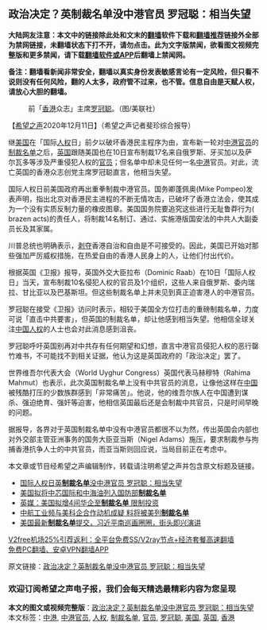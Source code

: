  <h2>政治决定？英制裁名单没中港官员 罗冠聪：相当失望</h2> <p class="notice"><b>大陆网友注意：本文中的链接除此处和文末的<a href="https://github.com/bannedbook/fanqiang" >翻墙</a>软件下载和<a href="https://github.com/killgcd/justmysocks/blob/master/README.md">翻墙推荐</a>链接外全部为禁网链接，未翻墙状态下打不开，请勿点击。此为文字版禁闻，欲看图文视频完整版和更多禁闻，请下载<a href="https://github.com/bannedbook/fanqiang">翻墙软件或APP</a>后翻墙上禁闻网。</p><p>备注：翻墙看新闻非常安全，翻墙以真实身份发表敏感言论有一定风险，但只看不说则没有任何风险，翻的人太多，政府管不过来，也不管。信息自由是天赋人权，请放心大胆的翻墙。</b></p>  <div class="entry"> <figure><figcaption>前「<a href="https://www.bannedbook.org/bnews/tag/%e9%a6%99%e6%b8%af/" class="st_tag internal_tag" rel="tag" title="标签 香港 下的日志">香港</a>众志」主席<a href="https://www.bannedbook.org/bnews/tag/%e7%bd%97%e5%86%a0%e8%81%aa/" class="st_tag internal_tag" rel="tag" title="标签 罗冠聪 下的日志">罗冠聪</a>。（图/美联社）</figcaption></figure> <p>【<span class='wp_keywordlink_affiliate'><a href="https://www.soundofhope.org" title="希望之声" target="_blank">希望之声</a></span>2020年12月11日】（希望之声记者斐珍综合报导）</p> <p>继<a href="https://www.bannedbook.org/bnews/tag/%e7%be%8e%e5%9b%bd/" class="st_tag internal_tag" rel="tag" title="标签 美国 下的日志">美国</a>在「国际<a href="https://www.bannedbook.org/bnews/tag/%e4%ba%ba%e6%9d%83/" class="st_tag internal_tag" rel="tag" title="标签 人权 下的日志">人权</a>日」前夕以破坏香港民主程序为由，宣布新一轮对<a href="https://www.bannedbook.org/bnews/tag/%e4%b8%ad%e6%b8%af%e5%ae%98%e5%91%98/" class="st_tag internal_tag" rel="tag" title="标签 中港官员 下的日志">中港官员</a>的<a href="https://www.bannedbook.org/bnews/tag/%E5%88%B6%E8%A3%81%E5%90%8D%E5%8D%95/" class="st_tag internal_tag" rel="tag" title="标签 制裁名单 下的日志">制裁名单</a>之后，<a href="https://www.bannedbook.org/bnews/tag/%e8%8b%b1%e5%9b%bd/" class="st_tag internal_tag" rel="tag" title="标签 英国 下的日志">英国</a>跟随美国也在10日宣布制裁17名来自俄罗斯、牙买加以及萨尔瓦多等涉及严重侵犯人权的<a href="https://www.bannedbook.org/bnews/tag/%E5%AE%98%E5%91%98/" class="st_tag internal_tag" rel="tag" title="标签 官员 下的日志">官员</a>；但名单中却未见任何一名<a href="https://www.bannedbook.org/bnews/tag/%E4%B8%AD%E6%B8%AF/" class="st_tag internal_tag" rel="tag" title="标签 中港 下的日志">中港</a>官员。对此，流亡英国的香港众志创党主席罗冠聪直言，他相当失望。</p> <p>国际人权日前美国政府再出重拳制裁中港官员。国务卿蓬佩奥(Mike Pompeo)发表声明，指出北京对香港民主进程的不断无情攻击，已破坏了香港立法会，使其成为一个没有实质反制力量的橡皮图章。美国国务院要追究这些进行无耻鲁莽行为( brazen acts)的责任人，将制裁14名制订、通过、实施港版国安法的中共人大副委员长及其家属。</p> <p>川普总统也明确表示，<span class='wp_keywordlink'><a href="https://www.bannedbook.org/forum2/topic21.html" title="《剥夺》 黄建民 著" target="_blank">剥夺</a></span>香港自治和自由是不可接受的。因此，美国已开始对那些强加严厉威权措施，在热爱自由的香港人民身上的人，让他们付出代价。</p>  <p>根据英国《卫报》报导，英国外交大臣拉布（Dominic Raab）在10日「国际人权日」当天，宣布制裁10名侵犯人权的官员及1个组织，这些人来自俄罗斯、委内瑞拉、甘比亚以及巴基斯坦。但这些制裁名单上并未见到真正迫害港人的中港官员。</p> <p>罗冠聪在接受《卫报》访问时表示，相较于美国全方位打击的重磅制裁名单，力度可说「直击中共要害」，但英国的制裁名单，却让他感到相当失望。他相信全球关注<span class='wp_keywordlink'><a href="https://www.bannedbook.org/forum20/" title="中国人权论坛" target="_blank">中国人权</a></span>的人士也会对此消息感到沮丧。</p> <p>罗冠聪呼吁英国别再对中共存有任何期望和幻想，直言中港官员侵犯人权的恶行罄竹难书，不可能找不到相关证据，他认为这是英国政府的「政治决定」罢了。</p> <p>世界维吾尔代表大会（World Uyghur Congress）英国代表马赫穆特（Rahima Mahmut）也表示，此次英国制裁名单上没有中共官员的消息，让像他这样在<span class='wp_keywordlink_affiliate'><a href="https://www.bannedbook.org/" title="中国" target="_blank">中国</a></span>被残酷打压的少数族群感到「非常痛苦」。他说，他的维吾尔族人在中国遭到谋杀、强迫绝育、强奸等迫害，他相信英国最后还是会制裁中共官员，只是时间早晚的问题。</p>  <p>据报导，各界对于英国制裁名单中没有中港官员都很不以为然，传出英国会内部也对外交部主管亚洲事务的国务大臣亚当斯（Nigel Adams）施压，要求制裁参与拘捕香港抗争人士的中共官员，而亚当斯则回应说，当局目前正在考虑中。</p> <p>本文章或节目经希望之声编辑制作，转载请注明希望之声并包含原文标题及链接。</p> <ul class='op-related-articles' title='相关阅读'> <li><a href='https://www.bannedbook.org/bnews/worldnews/20201212/1446210.html' target='_blank'>国际人权日英<b>制裁名单</b>没中港官员 罗冠聪：相当失望</a></li> <li><a href='https://www.bannedbook.org/bnews/comments/20201201/1439824.html' target='_blank'>美国拟将中芯国际和中海油列入国防部<b>制裁名单</b></a></li> <li><a href='https://www.bannedbook.org/bnews/cnnews/20201121/1434582.html' target='_blank'>英媒：美国拟增4间华企至<b>制裁名单</b> 限制投资</a></li> <li><a href='https://www.bannedbook.org/bnews/headline/20201015/1414445.html' target='_blank'>中航工业频与美科企合作动机成疑 料将被美列<b>制裁名单</b></a></li> <li><a href='https://www.bannedbook.org/bnews/bannedvideo/20201013/1413098.html' target='_blank'>美国最新<b>制裁名单</b>提交，习近平南巡画圈圈，街头即兴演讲</a></li> </ul> <p class="texttj"> <a href="https://github.com/bannedbook/fanqiang/wiki/V2ray%E6%9C%BA%E5%9C%BA" target="_blank">V2free机场25%引荐返利：全平台免费SS/V2ray节点+经济套餐高速翻墙</a><br/> <a href="https://github.com/bannedbook/fanqiang/wiki/%E7%A6%81%E9%97%BB%E7%BD%91%E5%AE%89%E5%8D%93%E7%BF%BB%E5%A2%99%E6%96%B0%E9%97%BBAPP" target="_blank">免费PC翻墙、安卓VPN翻墙APP</a></p><p>原文链接：<a class="src_link"  href="https://www.soundofhope.org/post/452770" target="_blank">政治决定？英制裁名单没中港官员 罗冠聪：相当失望</a></p> <h3>欢迎订阅希望之声电子报，我们会每天精选最精彩内容为您呈现</h3> </p> <a name='sharetosocial'></a>       <div><b>本文的图文或视频完整版</b>：<a href='https://www.bannedbook.org/bnews/comments/20201212/1446293.html'>政治决定？英制裁名单没中港官员 罗冠聪：相当失望</a></div>  </div><!--END ENTRY--> <div class="postfooter"> <div>本文标签：<a href="https://www.bannedbook.org/bnews/tag/%E4%B8%AD%E6%B8%AF/" rel="tag">中港</a>, <a href="https://www.bannedbook.org/bnews/tag/%e4%b8%ad%e6%b8%af%e5%ae%98%e5%91%98/" rel="tag">中港官员</a>, <a href="https://www.bannedbook.org/bnews/tag/%e4%ba%ba%e6%9d%83/" rel="tag">人权</a>, <a href="https://www.bannedbook.org/bnews/tag/%E5%88%B6%E8%A3%81%E5%90%8D%E5%8D%95/" rel="tag">制裁名单</a>, <a href="https://www.bannedbook.org/bnews/tag/%E5%AE%98%E5%91%98/" rel="tag">官员</a>, <a href="https://www.bannedbook.org/bnews/tag/%e7%bd%97%e5%86%a0%e8%81%aa/" rel="tag">罗冠聪</a>, <a href="https://www.bannedbook.org/bnews/tag/%e7%be%8e%e5%9b%bd/" rel="tag">美国</a>, <a href="https://www.bannedbook.org/bnews/tag/%e8%8b%b1%e5%9b%bd/" rel="tag">英国</a>, <a href="https://www.bannedbook.org/bnews/tag/%e9%a6%99%e6%b8%af/" rel="tag">香港</a></div>  </div><!--END POSTFOOTER--> 